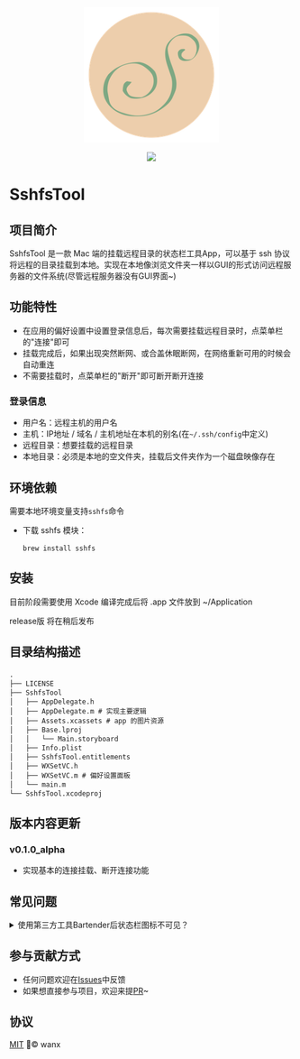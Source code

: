 <p align="center">
  <img src="https://github.com/stayupchampion/SshfsTool/blob/master/SshfsTool/Assets.xcassets/AppIcon.appiconset/SshTool_256x1.png?raw=true" width=240 />
</p>
<p align="center">
	<a href="https://github.com/stayupchampion/SshfsTool/blob/master/LICENSE">
		<img src="https://img.shields.io/github/license/stayupchampion/SshfsTool"/>
    </a>
</p>





# SshfsTool

## 项目简介

SshfsTool 是一款 Mac 端的挂载远程目录的状态栏工具App，可以基于 ssh 协议将远程的目录挂载到本地。实现在本地像浏览文件夹一样以GUI的形式访问远程服务器的文件系统(尽管远程服务器没有GUI界面~)



## 功能特性

- 在应用的偏好设置中设置登录信息后，每次需要挂载远程目录时，点菜单栏的"连接"即可
- 挂载完成后，如果出现突然断网、或合盖休眠断网，在网络重新可用的时候会自动重连
- 不需要挂载时，点菜单栏的"断开"即可断开断开连接

### 登录信息

- 用户名：远程主机的用户名
- 主机：IP地址 / 域名 / 主机地址在本机的别名(在`~/.ssh/config`中定义)
- 远程目录：想要挂载的远程目录
- 本地目录：必须是本地的空文件夹，挂载后文件夹作为一个磁盘映像存在



## 环境依赖

需要本地环境变量支持`sshfs`命令

- 下载 sshfs 模块：

	```shell
	brew install sshfs
	```



## 安装

目前阶段需要使用 Xcode 编译完成后将 .app 文件放到 ~/Application

release版 将在稍后发布



## 目录结构描述

```shell
.
├── LICENSE
├── SshfsTool
│   ├── AppDelegate.h
│   ├── AppDelegate.m # 实现主要逻辑
│   ├── Assets.xcassets # app 的图片资源
│   ├── Base.lproj
│   │   └── Main.storyboard
│   ├── Info.plist
│   ├── SshfsTool.entitlements
│   ├── WXSetVC.h
│   ├── WXSetVC.m # 偏好设置面板
│   └── main.m
└── SshfsTool.xcodeproj
```



## 版本内容更新

### v0.1.0_alpha

- 实现基本的连接挂载、断开连接功能



## 常见问题

<details>
<summary>使用第三方工具Bartender后状态栏图标不可见？</summary><br>
    <pre><p>1. 在Bartender的偏好设置中设置SshfsTool为始终可见。</p></pre>
    <pre><p>2. 有可能是执行本应用时使用root权限，但是bartender是用户权限运行的。<br>	此情况通过设置Sshfs.app的权限为777来解决。</p></pre>
    <pre><p>3. 如果显示Bartender无法控制应用程序SshfsTool。<br>	先退出Bartender，按住cmd键同时拖动状态栏上显示出来的SshfsTool图标到一个合适的地方。<br>	再重启Bartender，之后Bartender就会放弃对Sshfs的控制。</p></pre>
    <pre><p><a href="https://www.macbartender.com/help/knowledge-base.html">更多来自Bartender官方的帮助</a></p></pre>
</details>



## 参与贡献方式

- 任何问题欢迎在[Issues](https://github.com/stayupchampion/SshfsTool/issues)中反馈
- 如果想直接参与项目，欢迎来提[PR](https://github.com/stayupchampion/SshfsTool/pulls)~



## 协议

[MIT](https://github.com/stayupchampion/SshfsTool/blob/master/LICENSE) © wanx